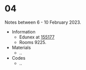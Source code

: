 # 04
Notes between 6 - 10 February 2023.

- Information
  + Edunex at [155177](https://edunex.itb.ac.id/courses/44705/preview/155177)
  + Rooms 9225.
- Materials
  + ..
- Codes
  + ..
